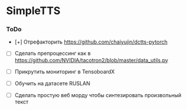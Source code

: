 # SimpleTTS

### ToDo

- [+] Отрефакторить https://github.com/chaiyujin/dctts-pytorch
- [ ] Сделать препроцессинг как в https://github.com/NVIDIA/tacotron2/blob/master/data_utils.py
- [ ] Прикрутить мониторинг в TensoboardX
- [ ] Обучить на датасете RUSLAN
- [ ] Сделать простую веб морду чтобы синтезировать произвольный текст


